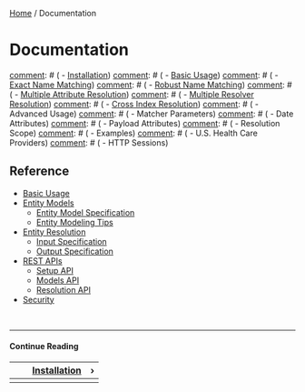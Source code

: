 [Home](/) / Documentation


# <a name="documentation"></a>Documentation

[comment]: # ( )
[comment]: # ( ## <a name="getting-started"></a>Getting Started)
[comment]: # ( )
[comment]: # ( - Overview)
[comment]: # ( - [Installation](/docs/installation))
[comment]: # ( - [Basic Usage](/docs/basic-usage))
[comment]: # (     - [Exact Name Matching](/docs/basic-usage/exact-name-matching))
[comment]: # (     - [Robust Name Matching](/docs/basic-usage/robust-name-matching))
[comment]: # (     - [Multiple Attribute Resolution](/docs/basic-usage/multiple-attribute-resolution))
[comment]: # (     - [Multiple Resolver Resolution](/docs/basic-usage/multiple-resolver-resolution))
[comment]: # (     - [Cross Index Resolution](/docs/basic-usage/cross-index-resolution))
[comment]: # ( - Advanced Usage)
[comment]: # (     - Matcher Parameters)
[comment]: # (     - Date Attributes)
[comment]: # (     - Payload Attributes)
[comment]: # (     - Resolution Scope)
[comment]: # ( - Examples)
[comment]: # (     - U.S. Health Care Providers)
[comment]: # (     - HTTP Sessions)

## <a name="reference"></a>Reference

[comment]: # (Remove "Basic Usage" below after the tutorials are implemented)
- [Basic Usage](/docs/basic-usage)
- [Entity Models](/docs/entity-models)
    - [Entity Model Specification](/docs/entity-models/specification)
    - [Entity Modeling Tips](/docs/entity-models/tips)
- [Entity Resolution](/docs/entity-resolution)
    - [Input Specification](/docs/entity-resolution/input-specification)
    - [Output Specification](/docs/entity-resolution/output-specification)
- [REST APIs](/docs/rest-apis)
    - [Setup API](/docs/rest-apis/setup-api)
    - [Models API](/docs/rest-apis/models-api)
    - [Resolution API](/docs/rest-apis/resolution-api)
- [Security](/docs/security)


&nbsp;

----

#### Continue Reading

|||[Installation](/docs/installation)|&#8250;|
|:---|:---|---:|---:|
|    |    |    |    |